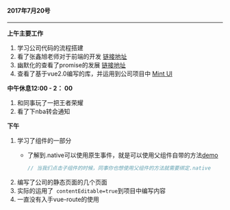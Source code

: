 #### 2017年7月20号

----

**上午主要工作**

1. 学习公司代码的流程搭建
2. 看了张鑫旭老师对于前端的开发 [链接地址](http://www.zhangxinxu.com/wordpress/2017/06/ten-question-about-frontend-zhihu/)
3. 幽默化的查看了promise的发展   [链接地址](http://www.zhangxinxu.com/wordpress/2014/02/es6-javascript-promise-%E6%84%9F%E6%80%A7%E8%AE%A4%E7%9F%A5/)
4. 查看了基于vue2.0编写的库，并运用到公司项目中 [Mint UI](https://mint-ui.github.io/#!/zh-cn)


**中午休息12:00 - 2： 00**

1. 和同事玩了一把王者荣耀
2. 看了下nba转会通知

**下午**

1. 学习了组件的一部分
   * 了解到.native可以使用原生事件，就是可以使用父组件自带的方法[demo](http://js.jirengu.com/guciyukomo/2/edit)

     ```javascript
     // 当我们点击子组件的时候，同事你也想使用父组件的方法就需要绑定.native
     ```
2. 编写了公司的静态页面的几个页面
3. 实际的运用了` contentEditable=true`到项目中编写内容
4. 一直没有入手vue-route的使用


